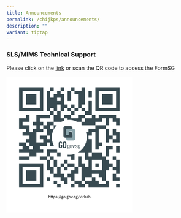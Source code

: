 ```yaml
---
title: Announcements
permalink: /chijkps/announcements/
description: ""
variant: tiptap
---
```

<h3>SLS/MIMS Technical Support</h3>
<p>Please click on the <a href="https://go.gov.sg/vlrhsb" rel="noopener nofollow" target="_blank">link</a>&nbsp;or
scan the QR code to access the FormSG</p>
<p></p>
<div class="isomer-image-wrapper">
<img style="width: 65%;" height="auto" width="100%" alt="" src="/images/https___go_gov_sg_vlrhsb.png">
</div>
<p></p>